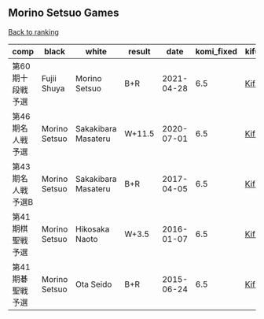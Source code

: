 ## Morino Setsuo Games

[Back to ranking](../../index.md)




| **comp** | **black** | **white** | **result** | **date** | **komi_fixed** | **kifu** | 
| --- | --- | --- | --- | --- | --- | --- |
| 第60期十段戦予選 | Fujii Shuya | Morino Setsuo | B+R | 2021-04-28 | 6.5 | [Kifu](https://kifudepot.net/kifucontents.php?id=r8qALM5T9DPM9PVZPoc2eg%3D%3D) | 
| 第46期名人戦予選 | Morino Setsuo | Sakakibara Masateru | W+11.5 | 2020-07-01 | 6.5 | [Kifu](https://kifudepot.net/kifucontents.php?id=eQswxQ5RGbdjwoAfnrI2vA%3D%3D) | 
| 第43期名人戦予選B | Morino Setsuo | Sakakibara Masateru | B+R | 2017-04-05 | 6.5 | [Kifu](https://kifudepot.net/kifucontents.php?id=yH4SfiuTP2AXbE4tfnKbNA%3D%3D) | 
| 第41期棋聖戦予選 | Morino Setsuo | Hikosaka Naoto | W+3.5 | 2016-01-07 | 6.5 | [Kifu](https://kifudepot.net/kifucontents.php?id=OQqXnHMT7jsTNswsDOM54A%3D%3D) | 
| 第41期碁聖戦予選 | Morino Setsuo | Ota Seido | B+R | 2015-06-24 | 6.5 | [Kifu](https://kifudepot.net/kifucontents.php?id=U1ffH%2BGoOQAi0pGrVl41ZA%3D%3D) |




